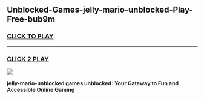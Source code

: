 
## Unblocked-Games-jelly-mario-unblocked-Play-Free-bub9m
<h3>
<a href="https://premium76.site?title=jelly-mario-unblocked&ref=18A1">CLICK TO PLAY</a></h3>
<hr>

<h3>
<a href="https://premium76.site?title=jelly-mario-unblocked&ref=18A1">CLICK 2 PLAY</a>
  
</h3>

<a href="https://premium76.site?title=jelly-mario-unblocked&ref=18A1"><img src="https://clearcache.store/games.png"></a>


**jelly-mario-unblocked games unblocked: Your Gateway to Fun and Accessible Online Gaming**
